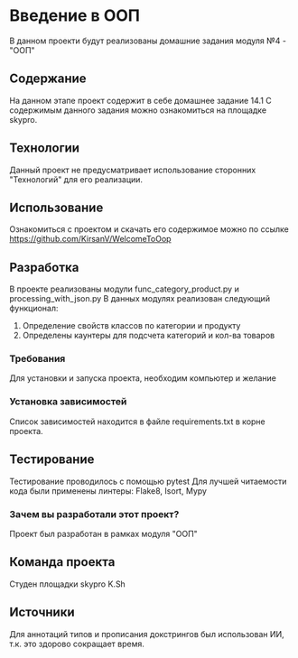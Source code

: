 # Введение в ООП
В данном проекти будут реализованы домашние задания модуля №4 - "ООП"
## Содержание
На данном этапе проект содержит в себе домашнее задание 14.1
С содержимым данного задания можно ознакомиться на площадке skypro.
## Технологии
Данный проект не предусматривает использование сторонних "Технологий"
для его реализации.
## Использование
Ознакомиться с проектом и скачать его содержимое можно по ссылке https://github.com/KirsanV/WelcomeToOop
## Разработка
В проекте реализованы модули func_category_product.py и processing_with_json.py
В данных модулях реализован следующий функционал:
1) Определение свойств классов по категории и продукту 
2) Определены каунтеры для подсчета категорий и кол-ва товаров
### Требования
Для установки и запуска проекта, необходим компьютер и желание
### Установка зависимостей
Список зависимостей находится в файле requirements.txt  в корне проекта.

## Тестирование
Тестирование проводилось с помощью pytest
Для лучшей читаемости кода были применены линтеры: Flake8, Isort, Mypy

### Зачем вы разработали этот проект?
Проект был разработан в рамках модуля "ООП"


## Команда проекта
Студен площадки skypro
K.Sh

## Источники
Для аннотаций типов и прописания докстрингов был использован ИИ, т.к.
это здорово сокращает время.